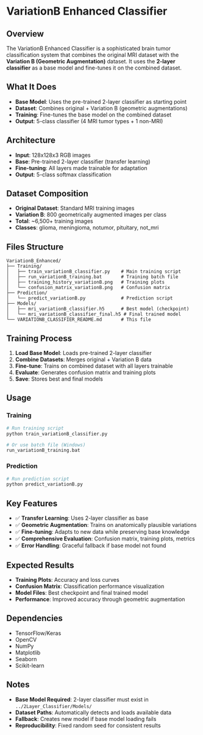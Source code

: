 # VariationB Enhanced Classifier

## Overview
The VariationB Enhanced Classifier is a sophisticated brain tumor classification system that combines the original MRI dataset with the **Variation B (Geometric Augmentation)** dataset. It uses the **2-layer classifier** as a base model and fine-tunes it on the combined dataset.

## What It Does
- **Base Model**: Uses the pre-trained 2-layer classifier as starting point
- **Dataset**: Combines original + Variation B (geometric augmentations)
- **Training**: Fine-tunes the base model on the combined dataset
- **Output**: 5-class classifier (4 MRI tumor types + 1 non-MRI)

## Architecture
- **Input**: 128x128x3 RGB images
- **Base**: Pre-trained 2-layer classifier (transfer learning)
- **Fine-tuning**: All layers made trainable for adaptation
- **Output**: 5-class softmax classification

## Dataset Composition
- **Original Dataset**: Standard MRI training images
- **Variation B**: 800 geometrically augmented images per class
- **Total**: ~6,500+ training images
- **Classes**: glioma, meningioma, notumor, pituitary, not_mri

## Files Structure
```
VariationB_Enhanced/
├── Training/
│   ├── train_variationB_classifier.py    # Main training script
│   ├── run_variationB_training.bat       # Training batch file
│   ├── training_history_variationB.png   # Training plots
│   └── confusion_matrix_variationB.png   # Confusion matrix
├── Prediction/
│   └── predict_variationB.py             # Prediction script
├── Models/
│   ├── mri_variationB_classifier.h5      # Best model (checkpoint)
│   └── mri_variationB_classifier_final.h5 # Final trained model
└── VARIATIONB_CLASSIFIER_README.md       # This file
```

## Training Process
1. **Load Base Model**: Loads pre-trained 2-layer classifier
2. **Combine Datasets**: Merges original + Variation B data
3. **Fine-tune**: Trains on combined dataset with all layers trainable
4. **Evaluate**: Generates confusion matrix and training plots
5. **Save**: Stores best and final models

## Usage

### Training
```bash
# Run training script
python train_variationB_classifier.py

# Or use batch file (Windows)
run_variationB_training.bat
```

### Prediction
```bash
# Run prediction script
python predict_variationB.py
```

## Key Features
- ✅ **Transfer Learning**: Uses 2-layer classifier as base
- ✅ **Geometric Augmentation**: Trains on anatomically plausible variations
- ✅ **Fine-tuning**: Adapts to new data while preserving base knowledge
- ✅ **Comprehensive Evaluation**: Confusion matrix, training plots, metrics
- ✅ **Error Handling**: Graceful fallback if base model not found

## Expected Results
- **Training Plots**: Accuracy and loss curves
- **Confusion Matrix**: Classification performance visualization
- **Model Files**: Best checkpoint and final trained model
- **Performance**: Improved accuracy through geometric augmentation

## Dependencies
- TensorFlow/Keras
- OpenCV
- NumPy
- Matplotlib
- Seaborn
- Scikit-learn

## Notes
- **Base Model Required**: 2-layer classifier must exist in `../2Layer_Classifier/Models/`
- **Dataset Paths**: Automatically detects and loads available data
- **Fallback**: Creates new model if base model loading fails
- **Reproducibility**: Fixed random seed for consistent results
